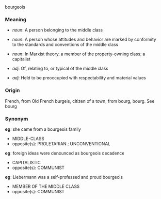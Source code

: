 bourgeois
### Meaning
+ _noun_: A person belonging to the middle class
+ _noun_: A person whose attitudes and behavior are marked by conformity to the standards and conventions of the middle class
+ _noun_: In Marxist theory, a member of the property-owning class; a capitalist

+ _adj_: Of, relating to, or typical of the middle class
+ _adj_: Held to be preoccupied with respectability and material values

### Origin

French, from Old French burgeis, citizen of a town, from bourg, bourg. See bourg

### Synonym

__eg__: she came from a bourgeois family

+ MIDDLE-CLASS
+ opposite(s): PROLETARIAN ; UNCONVENTIONAL

__eg__: foreign ideas were denounced as bourgeois decadence

+ CAPITALISTIC
+ opposite(s): COMMUNIST

__eg__: Liebermann was a self-professed and proud bourgeois

+ MEMBER OF THE MIDDLE CLASS
+ opposite(s): COMMUNIST


